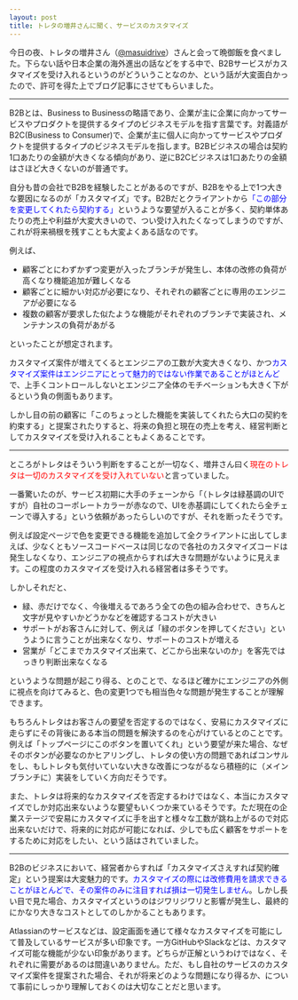 ```yaml
---
layout: post
title: トレタの増井さんに聞く、サービスのカスタマイズ
---
```

今日の夜、トレタの増井さん（[@masuidrive](https://twitter.com/masuidrive)）さんと会って晩御飯を食べました。下らない話や日本企業の海外進出の話などをする中で、B2Bサービスがカスタマイズを受け入れるというのがどういうことなのか、という話が大変面白かったので、許可を得た上でブログ記事にさせてもらいました。



<hr>
B2Bとは、Business to Businessの略語であり、企業が主に企業に向かってサービスやプロダクトを提供するタイプのビジネスモデルを指す言葉です。対義語がB2C(Business to Consumer)で、企業が主に個人に向かってサービスやプロダクトを提供するタイプのビジネスモデルを指します。B2Bビジネスの場合は契約1口あたりの金額が大きくなる傾向があり、逆にB2Cビジネスは1口あたりの金額はさほど大きくないのが普通です。

自分も昔の会社でB2Bを経験したことがあるのですが、B2Bをやる上で1つ大きな要因になるのが「カスタマイズ」です。B2Bだとクライアントから<span style="color:blue">「この部分を変更してくれたら契約する」</span>というような要望が入ることが多く、契約単体あたりの売上や利益が大変大きいので、つい受け入れたくなってしまうのですが、これが将来禍根を残すことも大変よくある話なのです。

例えば、

- 顧客ごとにわずかずつ変更が入ったブランチが発生し、本体の改修の負荷が高くなり機能追加が難しくなる
- 顧客ごとに細かい対応が必要になり、それぞれの顧客ごとに専用のエンジニアが必要になる
- 複数の顧客が要求した似たような機能がそれぞれのブランチで実装され、メンテナンスの負荷があがる

といったことが想定されます。

カスタマイズ案件が増えてくるとエンジニアの工数が大変大きくなり、かつ<span style="color:blue">カスタマイズ案件はエンジニアにとって魅力的ではない作業であることがほとんど</span>で、上手くコントロールしないとエンジニア全体のモチベーションも大きく下がるという負の側面もあります。

しかし目の前の顧客に「このちょっとした機能を実装してくれたら大口の契約を約束する」と提案されたりすると、将来の負担と現在の売上を考え、経営判断としてカスタマイズを受け入れることもよくあることです。

<hr>

ところがトレタはそういう判断をすることが一切なく、増井さん曰く<span style="color:red">現在のトレタは一切のカスタマイズを受け入れていない</span>と言っていました。

一番驚いたのが、サービス初期に大手のチェーンから「（トレタは緑基調のUIですが）自社のコーポレートカラーが赤なので、UIを赤基調にしてくれたら全チェーンで導入する」という依頼があったらしいのですが、それを断ったそうです。

例えば設定ページで色を変更できる機能を追加して全クライアントに出してしまえば、少なくともソースコードベースは同じなので各社のカスタマイズコードは発生しなくなり、エンジニアの視点からすれば大きな問題がないように見えます。この程度のカスタマイズを受け入れる経営者は多そうです。

しかしそれだと、

- 緑、赤だけでなく、今後増えるであろう全ての色の組み合わせで、きちんと文字が見やすいかどうかなどを確認するコストが大きい
- サポートがお客さんに対して、例えば「緑のボタンを押してください」というように言うことが出来なくなり、サポートのコストが増える
- 営業が「どこまでカスタマイズ出来て、どこから出来ないのか」を客先ではっきり判断出来なくなる

というような問題が起こり得る、とのことで、なるほど確かにエンジニアの外側に視点を向けてみると、色の変更1つでも相当色々な問題が発生することが理解できます。

もちろんトレタはお客さんの要望を否定するのではなく、安易にカスタマイズに走らずにその背後にある本当の問題を解決するのを心がけているとのことです。例えば「トップページにこのボタンを置いてくれ」という要望が来た場合、なぜそのボタンが必要なのかヒアリングし、トレタの使い方の問題であればコンサルをし、もしトレタも気付いていない大きな改善につながるなら積極的に（メインブランチに）実装をしていく方向だそうです。

また、トレタは将来的なカスタマイズを否定するわけではなく、本当にカスタマイズでしか対応出来ないような要望もいくつか来ているそうです。ただ現在の企業ステージで安易にカスタマイズに手を出すと様々な工数が跳ね上がるので対応出来ないだけで、将来的に対応が可能になれば、少しでも広く顧客をサポートをするために対応をしたい、という話はされていました。

<hr>

B2Bのビジネスにおいて、経営者からすれば「カスタマイズさえすれば契約確定」という提案は大変魅力的です。<span style="color:blue">カスタマイズの際には改修費用を請求できることがほとんどで、その案件のみに注目すれば損は一切発生しません</span>。しかし長い目で見た場合、カスタマイズというのはジワリジワリと影響が発生し、最終的にかなり大きなコストとしてのしかかることもあります。

Atlassianのサービスなどは、設定画面を通じて様々なカスタマイズを可能にして普及しているサービスが多い印象です。一方GitHubやSlackなどは、カスタマイズ可能な機能が少ない印象があります。どちらが正解というわけではなく、それぞれに需要があるのは間違いありません。ただ、もし自社のサービスのカスタマイズ案件を提案された場合、それが将来どのような問題になり得るか、について事前にしっかり理解しておくのは大切なことだと思います。
